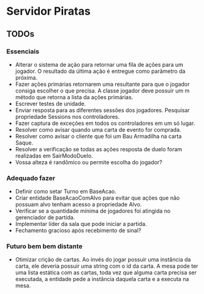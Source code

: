 # Servidor Piratas

## TODOs

### Essenciais

- Alterar o sistema de ação para retornar uma fila de ações para um jogador. O resultado da última ação é entregue como
parâmetro da próxima.
- Fazer ações primárias retornarem uma resultante para que o jogador consiga escolher o que precisa. A classe jogador deve possuir um m
    método que retorna a lista da ações primárias.
- Escrever testes de unidade.
- Enviar resposta para as diferentes sessões dos jogadores. Pesquisar propriedade Sessions nos controladores.
- Fazer captura de exceções em todos os controladores em um só lugar.
- Resolver como avisar quando uma carta de evento for comprada.
- Resolver como avisar o cliente que foi um Bau Armadilha na carta Saque.
- Resolver a verificação se todas as ações resposta de duelo foram realizadas em SairModoDuelo.
- Vossa alteza é randômico ou permite escolha do jogador?

### Adequado fazer

- Definir como setar Turno em BaseAcao.
- Criar entidade BaseAcaoComAlvo para evitar que ações que não possuam alvo tenham acesso a propriedade Alvo.
- Verificar se a quantidade mínima de jogadores foi atingida no gerenciador de partida.
- Implementar líder da sala que pode iniciar a partida.
- Fechamento gracioso após recebimento de sinal?

### Futuro bem bem distante

- Otimizar crição de cartas. Ao invés do jogar possuir uma instância da carta, ele deveria possuir uma string com o id
  da carta. A mesa pode ter uma lista estática com as cartas, toda vez que alguma carta precisa ser executada, a
  entidade pede a instância daquela carta e a executa na mesa.
